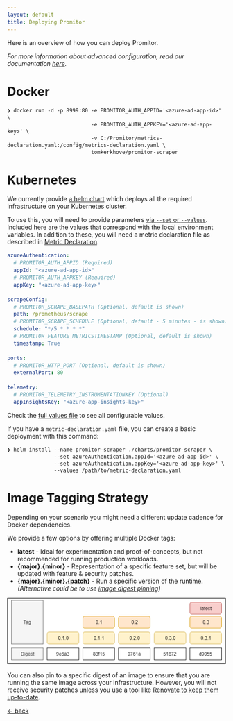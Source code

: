 ```yaml
---
layout: default
title: Deploying Promitor
---
```


Here is an overview of how you can deploy Promitor. 

_For more information about advanced configuration, read our documentation [here](/configuration)._

# Docker

```
❯ docker run -d -p 8999:80 -e PROMITOR_AUTH_APPID='<azure-ad-app-id>'   \
                           -e PROMITOR_AUTH_APPKEY='<azure-ad-app-key>' \
                           -v C:/Promitor/metrics-declaration.yaml:/config/metrics-declaration.yaml \ 
                           tomkerkhove/promitor-scraper
```

# Kubernetes
We currently provide [a helm chart](https://github.com/tomkerkhove/promitor/tree/master/charts/promitor-scraper) which deploys all the required infrastructure on your Kubernetes cluster.

To use this, you will need to provide parameters [via `--set` or `--values`](https://helm.sh/docs/using_helm/#customizing-the-chart-before-installing). Included here are the values that correspond with the local environment variables. In addition
to these, you will need a metric declaration file as described in [Metric Declaration](/configuration/metrics).

```yaml
azureAuthentication:
  # PROMITOR_AUTH_APPID (Required)
  appId: "<azure-ad-app-id>"
  # PROMITOR_AUTH_APPKEY (Required)
  appKey: "<azure-ad-app-key>"

scrapeConfig:
  # PROMITOR_SCRAPE_BASEPATH (Optional, default is shown)
  path: /prometheus/scrape
  # PROMITOR_SCRAPE_SCHEDULE (Optional, default - 5 minutes - is shown)
  schedule: "*/5 * * * *"
  # PROMITOR_FEATURE_METRICSTIMESTAMP (Optional, default is shown)
  timestamp: True

ports:
  # PROMITOR_HTTP_PORT (Optional, default is shown)
  externalPort: 80

telemetry:
  # PROMITOR_TELEMETRY_INSTRUMENTATIONKEY (Optional)
  appInsightsKey: "<azure-app-insights-key>"
```

Check the [full values file](https://github.com/tomkerkhove/promitor/blob/master/charts/promitor-scraper/values.yaml) to see all configurable values.

If you have a `metric-declaration.yaml` file, you can create a basic deployment with this command:
```
❯ helm install --name promitor-scraper ./charts/promitor-scraper \
               --set azureAuthentication.appId='<azure-ad-app-id>' \
               --set azureAuthentication.appKey='<azure-ad-app-key>' \
               --values /path/to/metric-declaration.yaml
```

# Image Tagging Strategy
Depending on your scenario you might need a different update cadence for Docker dependencies.

We provide a few options by offering multiple Docker tags:

- **latest** - Ideal for experimentation and proof-of-concepts, but not recommended for running production workloads.
- **{major}.{minor}** - Representation of a specific feature set, but will be updated with feature & security patches.
- **{major}.{minor}.{patch}** - Run a specific version of the runtime.
_(Alternative could be to use [image digest pinning](https://docs.docker.com/engine/reference/commandline/pull/#pull-an-image-by-digest-immutable-identifier))_

![Image Tagging Strategy](./../media/deploy-image-tagging-strategy.png)

You can also pin to a specific digest of an image to ensure that you are running the same image across your infrastructure.
However, you will not receive security patches unless you use a tool like [Renovate to keep them up-to-date](https://renovatebot.com/blog/docker-mutable-tags).

[&larr; back](/)
